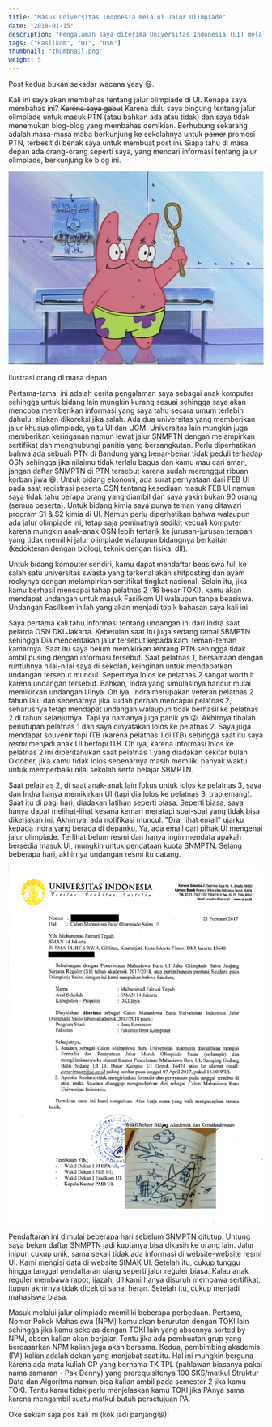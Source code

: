 ```yaml
---
title: "Masuk Universitas Indonesia melalui Jalur Olimpiade"
date: "2018-01-15"
description: "Pengalaman saya diterima Universitas Indonesia (UI) melalui jalur olimpiade (prestasi). Berisikan informasi-informasi tentang jalur olimpiade yang saya ketahui pada PTN-PTN di Indonesia."
tags: ["Fasilkom", "UI", "OSN"]
thumbnail: "thumbnail.png"
weight: 5
---
```


Post kedua bukan sekadar wacana yeay 😆.

Kali ini saya akan membahas tentang jalur olimpiade di UI. Kenapa saya membahas ini? ~~Karena saya gabut~~ Karena dulu saya bingung tentang jalur olimpiade untuk masuk PTN (atau bahkan ada atau tidak) dan saya tidak menemukan blog-blog yang membahas demikian. Berhubung sekarang adalah masa-masa maba berkunjung ke sekolahnya untuk ~~pamer~~ promosi PTN, terbesit di benak saya untuk membuat post ini. Siapa tahu di masa depan ada orang-orang seperti saya, yang mencari informasi tentang jalur olimpiade, berkunjung ke blog ini.

![Patrick di masa depan](patron.png)
<figcaption class="img-caption">Ilustrasi orang di masa depan</figcaption>

Pertama-tama, ini adalah cerita pengalaman saya sebagai anak komputer sehingga untuk bidang lain mungkin kurang sesuai sehingga saya akan mencoba memberikan informasi yang saya tahu secara umum terlebih dahulu, silakan dikoreksi jika salah. Ada dua universitas yang memberikan jalur khusus olimpiade, yaitu UI dan UGM. Universitas lain mungkin juga memberikan keringanan namun lewat jalur SNMPTN dengan melampirkan sertifikat dan menghubungi panitia yang bersangkutan. Perlu diperhatikan bahwa ada sebuah PTN di Bandung yang benar-benar tidak peduli terhadap OSN sehingga jika nilaimu tidak terlalu bagus dan kamu mau cari aman, jangan daftar SNMPTN di PTN tersebut karena sudah merenggut ribuan korban jiwa 😆. Untuk bidang ekonomi, ada surat pernyataan dari FEB UI pada saat registrasi peserta OSN tentang kesediaan masuk FEB UI namun saya tidak tahu berapa orang yang diambil dan saya yakin bukan 90 orang (semua peserta). Untuk bidang kimia saya punya teman yang ditawari program S1 & S2 kimia di UI. Namun perlu diperhatikan bahwa walaupun ada jalur olimpiade ini, tetap saja peminatnya sedikit kecuali komputer karena mungkin anak-anak OSN lebih tertarik ke jurusan-jurusan terapan yang tidak memiliki jalur olimpiade walaupun bidangnya berkaitan (kedokteran dengan biologi, teknik dengan fisika, dll).

Untuk bidang komputer sendiri, kamu dapat mendaftar beasiswa full ke salah satu universitas swasta yang terkenal akan shitposting dan ayam rockynya dengan melampirkan sertifikat tingkat nasional. Selain itu, jika kamu berhasil mencapai tahap pelatnas 2 (16 besar TOKI), kamu akan mendapat undangan untuk masuk Fasilkom UI walaupun tanpa beasiswa. Undangan Fasilkom inilah yang akan menjadi topik bahasan saya kali ini.

Saya pertama kali tahu informasi tentang undangan ini dari Indra saat pelatda OSN DKI Jakarta. Kebetulan saat itu juga sedang ramai SBMPTN sehingga Dia menceritakan jalur tersebut kepada kami teman-teman kamarnya. Saat itu saya belum memikirkan tentang PTN sehingga tidak ambil pusing dengan informasi tersebut. Saat pelatnas 1, bersamaan dengan runtuhnya nilai-nilai saya di sekolah, keinginan untuk mendapatkan undangan tersebut muncul. Sepertinya lolos ke pelatnas 2 sangat worth it karena undangan tersebut. Bahkan, Indra yang simulasinya hancur mulai memikirkan undangan UInya. Oh iya, Indra merupakan veteran pelatnas 2 tahun lalu dan sebenarnya jika sudah pernah mencapai pelatnas 2, seharusnya tetap mendapat undangan walaupun tidak berhasil ke pelatnas 2 di tahun selanjutnya. Tapi ya namanya juga panik ya 😜. Akhirnya tibalah penutupan pelatnas 1 dan saya dinyatakan lolos ke pelatnas 2. Saya juga mendapat souvenir topi ITB (karena pelatnas 1 di ITB) sehingga saat itu saya *resmi* menjadi anak UI bertopi ITB. Oh iya, karena informasi lolos ke pelatnas 2 ini diberitahukan saat pelatnas 1 yang diadakan sekitar bulan Oktober, jika kamu tidak lolos sebenarnya masih memiliki banyak waktu untuk memperbaiki nilai sekolah serta belajar SBMPTN.

Saat pelatnas 2, di saat anak-anak lain fokus untuk lolos ke pelatnas 3, saya dan Indra hanya memikirkan UI (tapi dia lolos ke pelatnas 3, trap emang). Saat itu di pagi hari, diadakan latihan seperti biasa. Seperti biasa, saya hanya dapat melihat-lihat kesana kemari meratapi soal-soal yang tidak bisa dikerjakan ini. Akhirnya, ada notifikasi muncul. "Dra, lihat email" ujarku kepada Indra yang berada di depanku. Ya, ada email dari pihak UI mengenai jalur olimpiade. Terlihat belum resmi dan hanya ingin mendata apakah bersedia masuk UI, mungkin untuk pendataan kuota SNMPTN. Selang beberapa hari, akhirnya undangan resmi itu datang.

![Undangan dari UI](undangan.png)

Pendaftaran ini dimulai beberapa hari sebelum SNMPTN ditutup. Untung saya belum daftar SNMPTN jadi kuotanya bisa dikasih ke orang lain. Jalur inipun cukup unik, sama sekali tidak ada informasi di website-website resmi UI. Kami mengisi data di website SIMAK UI. Setelah itu, cukup tunggu hingga tanggal pendaftaran ulang seperti jalur reguler biasa. Kalau anak reguler membawa rapot, ijazah, dll kami hanya disuruh membawa sertifikat, itupun akhirnya tidak dicek di sana. heran. Setelah itu, cukup menjadi mahasiswa biasa.

Masuk melalui jalur olimpiade memiliki beberapa perbedaan. Pertama, Nomor Pokok Mahasiswa (NPM) kamu akan berurutan dengan TOKI lain sehingga jika kamu sekelas dengan TOKI lain yang absennya sorted by NPM, absen kalian akan berjajar. Tentu jika ada pembuatan grup yang berdasarkan NPM kalian juga akan bersama. Kedua, pembimbing akademis (PA) kalian adalah dekan yang menjabat saat itu. Hal ini mungkin berguna karena ada mata kuliah CP yang bernama TK TPL (pahlawan biasanya pakai nama samaran - Pak Denny) yang prerequisitenya 100 SKS/matkul Struktur Data dan Algoritma namun bisa kalian ambil pada semester 2 jika kamu TOKI. Tentu kamu tidak perlu menjelaskan kamu TOKI jika PAnya sama karena mengambil suatu matkul butuh persetujuan PA.

Oke sekian saja pos kali ini (kok jadi panjang😆)!
